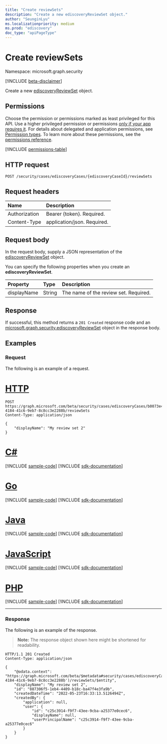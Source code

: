```yaml
---
title: "Create reviewSets"
description: "Create a new ediscoveryReviewSet object."
author: "SeunginLyu"
ms.localizationpriority: medium
ms.prod: "ediscovery"
doc_type: "apiPageType"
---
```


# Create reviewSets
Namespace: microsoft.graph.security

[!INCLUDE [beta-disclaimer](../../includes/beta-disclaimer.md)]

Create a new [ediscoveryReviewSet](../resources/security-ediscoveryreviewset.md) object.

## Permissions
Choose the permission or permissions marked as least privileged for this API. Use a higher privileged permission or permissions [only if your app requires it](/graph/permissions-overview#best-practices-for-using-microsoft-graph-permissions). For details about delegated and application permissions, see [Permission types](/graph/permissions-overview#permission-types). To learn more about these permissions, see the [permissions reference](/graph/permissions-reference).

<!-- { "blockType": "permissions", "name": "security_ediscoverycase_post_reviewsets" } -->
[!INCLUDE [permissions-table](../includes/permissions/security-ediscoverycase-post-reviewsets-permissions.md)]

## HTTP request

<!-- {
  "blockType": "ignored"
}
-->
``` http
POST /security/cases/ediscoveryCases/{ediscoveryCaseId}/reviewSets
```

## Request headers
|Name|Description|
|:---|:---|
|Authorization|Bearer {token}. Required.|
|Content-Type|application/json. Required.|

## Request body
In the request body, supply a JSON representation of the [ediscoveryReviewSet](../resources/security-ediscoveryreviewset.md) object.

You can specify the following properties when you create an **ediscoveryReviewSet**.

|Property|Type|Description|
|:---|:---|:---|
|displayName|String|The name of the review set. Required.|


## Response

If successful, this method returns a `201 Created` response code and an [microsoft.graph.security.ediscoveryReviewSet](../resources/security-ediscoveryreviewset.md) object in the response body.

## Examples

### Request
The following is an example of a request.

# [HTTP](#tab/http)
<!-- {
  "blockType": "request",
  "name": "create_ediscoveryreviewset_from_"
}
-->
``` http
POST https://graph.microsoft.com/beta/security/cases/ediscoveryCases/b0073e4e-4184-41c6-9eb7-8c8cc3e2288b/reviewSets
Content-Type: application/json

{
    "displayName": "My review set 2"
}
```

# [C#](#tab/csharp)
[!INCLUDE [sample-code](../includes/snippets/csharp/create-ediscoveryreviewset-from--csharp-snippets.md)]
[!INCLUDE [sdk-documentation](../includes/snippets/snippets-sdk-documentation-link.md)]

# [Go](#tab/go)
[!INCLUDE [sample-code](../includes/snippets/go/create-ediscoveryreviewset-from--go-snippets.md)]
[!INCLUDE [sdk-documentation](../includes/snippets/snippets-sdk-documentation-link.md)]

# [Java](#tab/java)
[!INCLUDE [sample-code](../includes/snippets/java/create-ediscoveryreviewset-from--java-snippets.md)]
[!INCLUDE [sdk-documentation](../includes/snippets/snippets-sdk-documentation-link.md)]

# [JavaScript](#tab/javascript)
[!INCLUDE [sample-code](../includes/snippets/javascript/create-ediscoveryreviewset-from--javascript-snippets.md)]
[!INCLUDE [sdk-documentation](../includes/snippets/snippets-sdk-documentation-link.md)]

# [PHP](#tab/php)
[!INCLUDE [sample-code](../includes/snippets/php/create-ediscoveryreviewset-from--php-snippets.md)]
[!INCLUDE [sdk-documentation](../includes/snippets/snippets-sdk-documentation-link.md)]

---

### Response
The following is an example of the response.
>**Note:** The response object shown here might be shortened for readability.
<!-- {
  "blockType": "response",
  "truncated": true,
  "@odata.type": "microsoft.graph.security.ediscoveryReviewSet"
}
-->
``` http
HTTP/1.1 201 Created
Content-Type: application/json

{
    "@odata.context": "https://graph.microsoft.com/beta/$metadata#security/cases/ediscoveryCases('b0073e4e-4184-41c6-9eb7-8c8cc3e2288b')/reviewSets/$entity",
    "displayName": "My review set 2",
    "id": "887306f5-1eb4-4409-b18c-ba47f4e3fa9b",
    "createdDateTime": "2022-05-23T16:33:13.5126494Z",
    "createdBy": {
        "application": null,
        "user": {
            "id": "c25c3914-f9f7-43ee-9cba-a25377e0cec6",
            "displayName": null,
            "userPrincipalName": "c25c3914-f9f7-43ee-9cba-a25377e0cec6"
        }
    }
}
```

